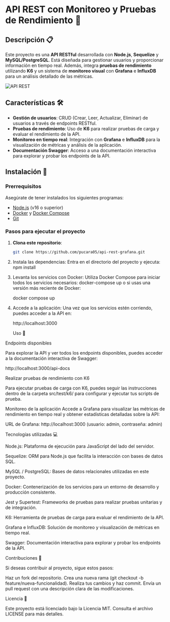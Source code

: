 # API REST con Monitoreo y Pruebas de Rendimiento 🚀

## Descripción 📋
Este proyecto es una **API RESTful** desarrollada con **Node.js**, **Sequelize** y **MySQL/PostgreSQL**. Está diseñada para gestionar usuarios y proporcionar información en tiempo real. Además, integra **pruebas de rendimiento** utilizando **K6** y un sistema de **monitoreo visual** con **Grafana** e **InfluxDB** para un análisis detallado de las métricas.

![API REST](https://img.shields.io/badge/Node.js-API--REST-brightgreen)

## Características 🛠️

- **Gestión de usuarios**: CRUD (Crear, Leer, Actualizar, Eliminar) de usuarios a través de endpoints RESTful.
- **Pruebas de rendimiento**: Uso de **K6** para realizar pruebas de carga y evaluar el rendimiento de la API.
- **Monitoreo en tiempo real**: Integración con **Grafana** e **InfluxDB** para la visualización de métricas y análisis de la aplicación.
- **Documentación Swagger**: Acceso a una documentación interactiva para explorar y probar los endpoints de la API.

## Instalación 🚧

### Prerrequisitos
Asegúrate de tener instalados los siguientes programas:
- [Node.js](https://nodejs.org/) (v16 o superior)
- [Docker](https://www.docker.com/) y [Docker Compose](https://docs.docker.com/compose/)
- [Git](https://git-scm.com/)

### Pasos para ejecutar el proyecto

1. **Clona este repositorio**:
   ```bash
   git clone https://github.com/pucara05/api-rest-grafana.git

2. Instala las dependencias: Entra en el directorio del proyecto y ejecuta:
   npm install

3. Levanta los servicios con Docker: Utiliza Docker Compose para iniciar todos los servicios necesarios:
   docker-compose up
o si usas una versión más reciente de Docker:

   docker compose up

4. Accede a la aplicación: Una vez que los servicios estén corriendo, puedes acceder a la API en:

   http://localhost:3000

   Uso 🔧
   
Endpoints disponibles

Para explorar la API y ver todos los endpoints disponibles, puedes acceder a la documentación interactiva de Swagger:

http://localhost:3000/api-docs

Realizar pruebas de rendimiento con K6

Para ejecutar pruebas de carga con K6, puedes seguir las instrucciones dentro de la carpeta src/test/k6/ para configurar y ejecutar tus scripts de prueba.


Monitoreo de la aplicación
Accede a Grafana para visualizar las métricas de rendimiento en tiempo real y obtener estadísticas detalladas sobre la API:

URL de Grafana: http://localhost:3000 (usuario: admin, contraseña: admin)

Tecnologías utilizadas 💻

Node.js: Plataforma de ejecución para JavaScript del lado del servidor.

Sequelize: ORM para Node.js que facilita la interacción con bases de datos SQL.

MySQL / PostgreSQL: Bases de datos relacionales utilizadas en este proyecto.

Docker: Contenerización de los servicios para un entorno de desarrollo y producción consistente.

Jest y Supertest: Frameworks de pruebas para realizar pruebas unitarias y de integración.

K6: Herramienta de pruebas de carga para evaluar el rendimiento de la API.

Grafana e InfluxDB: Solución de monitoreo y visualización de métricas en tiempo real.

Swagger: Documentación interactiva para explorar y probar los endpoints de la API.

Contribuciones 🤝

Si deseas contribuir al proyecto, sigue estos pasos:

Haz un fork del repositorio.
Crea una nueva rama (git checkout -b feature/nueva-funcionalidad).
Realiza tus cambios y haz commit.
Envía un pull request con una descripción clara de las modificaciones.

Licencia 📄

Este proyecto está licenciado bajo la Licencia MIT. Consulta el archivo LICENSE para más detalles.
